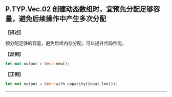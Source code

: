 ## P.TYP.Vec.02   创建动态数组时，宜预先分配足够容量，避免后续操作中产生多次分配

**【描述】**

预分配足够的容量，避免后续内存分配，可以提升代码性能。

**【反例】**

```rust
let mut output = Vec::new();
```

**【正例】**

```rust
let mut output = Vec::with_capacity(input.len());
```

---

